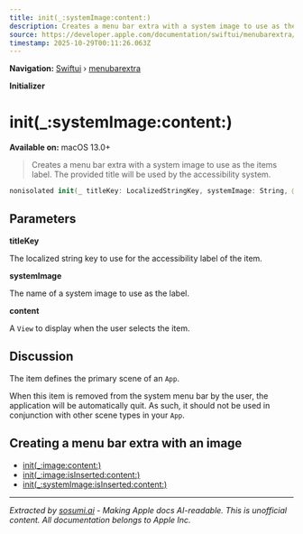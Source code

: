 ```yaml
---
title: init(_:systemImage:content:)
description: Creates a menu bar extra with a system image to use as the items label. The provided title will be used by the accessibility system.
source: https://developer.apple.com/documentation/swiftui/menubarextra/init(_:systemimage:content:)
timestamp: 2025-10-29T00:11:26.063Z
---
```


**Navigation:** [Swiftui](/documentation/swiftui) › [menubarextra](/documentation/swiftui/menubarextra)

**Initializer**

# init(_:systemImage:content:)

**Available on:** macOS 13.0+

> Creates a menu bar extra with a system image to use as the items label. The provided title will be used by the accessibility system.

```swift
nonisolated init(_ titleKey: LocalizedStringKey, systemImage: String, @ViewBuilder content: () -> Content)
```

## Parameters

**titleKey**

The localized string key to use for the accessibility label of the item.



**systemImage**

The name of a system image to use as the label.



**content**

A `View` to display when the user selects the item.



## Discussion

The item defines the primary scene of an `App`.

When this item is removed from the system menu bar by the user, the application will be automatically quit. As such, it should not be used in conjunction with other scene types in your `App`.

## Creating a menu bar extra with an image

- [init(_:image:content:)](/documentation/swiftui/menubarextra/init(_:image:content:))
- [init(_:image:isInserted:content:)](/documentation/swiftui/menubarextra/init(_:image:isinserted:content:))
- [init(_:systemImage:isInserted:content:)](/documentation/swiftui/menubarextra/init(_:systemimage:isinserted:content:))

---

*Extracted by [sosumi.ai](https://sosumi.ai) - Making Apple docs AI-readable.*
*This is unofficial content. All documentation belongs to Apple Inc.*
